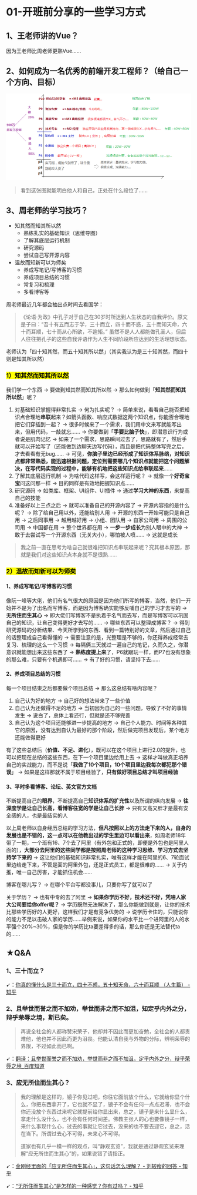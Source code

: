 # 01-开班前分享的一些学习方式

## 1、王老师讲的Vue？

因为王老师比周老师更熟Vue……

## 2、如何成为一名优秀的前端开发工程师？（给自己一个方向、目标）

![目标方向图](assets/img/2020-05-17-23-38-36.png)

> 看到这张图就能明白他人和自己，正处在什么段位了……

## 3、周老师的学习技巧？

- 知其然而知其所以然
  - 熟练扎实的基础知识（思维导图）
  - 了解其底层运行机制
  - 研究源码
  - 尝试自己写开源内容
- 温故而知新可以为师矣
  - 养成写笔记/写博客的习惯
  - 养成项目总结的习惯
  - 常复习和梳理
  - 多看博客等

周老师最近几年都会抽出点时间去看国学：

> 《论语·为政》中孔子对于自己在30岁时所达到人生状态的自我评价。原文是子曰：“吾十有五而志于学，三十而立，四十而不惑，五十而知天命，六十而耳顺，七十而从心所欲，不逾矩。” 虽然不是人人都能做孔圣人，但后人往往把孔子的这些自我评语作为人生不同阶段所应达到的生活理想状态。

老师认为「四十知其然，而五十知其所以然」（其实我认为是三十知其然，而四十则是知其所以然）

### <mark>1）知其然而知其所以然</mark>

我们学一个东西 -> 要做到知其然而知其所以然 -> 那么如何做到「**知其然而知其所以然**」呢？

1. 对基础知识掌握得非常扎实 -> 何为扎实呢？ -> 简单来说，看看自己能否把知识点合理地**串联**起来？如箭头函数、响应式数据这两个知识点，你能否合理地把它们穿插到一起？ -> 很多时候来了一个需求，我们用中文来写就能写出来，但用代码，一敲就忘…… -> 你要做到「**手要比脑子快**」，即潜意识行为或者说是肌肉记忆 -> 如来了一个需求，思路瞬间过去了，思路就有了，然后手就可以开始写了（还能做到边聊天边写代码），而且是把代码整体写完之后，才去看看有无bug…… -> 可见，**你脑子里边已经形成了知识体系脉络，对知识点都非常熟悉，能迅速根据问题，定位到需要哪几个知识点就能把这个问题解决，在写代码实现的过程中，能够有机地把这些知识点给串联起来**……
2. 了解其底层运行机制 -> 为啥代码这样写，会这样运行呢？ -> 就像一个**好奇宝宝**问这问那一样 -> 目的同样是有效地把握知识点……
3. 研究源码 -> 如类库、框架、UI组件、UI插件 -> 通过**学习大神的东西**，来提高自己的技能
4. 准备好以上三点之后 -> 就可以准备自己的开源内容了 -> 开源内容指的是什么呢？ -> 除了给自己用以外，还能给别人用 -> 开源的东西一开始可能只是自己用 -> 之后同事用 -> 越用越好用 -> 小组、团队用 -> 自家公司用 -> 周围的公司用 -> 中国都在用 -> 整个世界都在用 -> **一步一步成长**为别人眼中的大神  -> 敢于去尝试写一个开源东西（无关大小），哪怕被人喷…… -> 这就是成长

> 我之前一直在思考为啥自己就很难把知识点串联起来呢？究其根本原因，那就是我们对这些知识点本身就不是很熟……

### <mark>2）温故而知新可以为师矣</mark>

#### 1、养成写笔记/写博客的习惯
 
像阮一峰等大佬，他们有名气很大的原因是因为他们所写的博客，当然，他们一开始并不是为了出名而写博客，而是因为博客确实能够反哺自己的学习才去写的 -> **无所住而生其心** -> 即大佬们写博客不是执着于名气而去写，而是写博客可以巩固自己的知识，让自己变得更好才去写的…… -> 哪些东西可以整理成博客？ -> 得到研究源码的分析结果、今天所学到的东西、看到一篇特别好的文章，然后通过自己的话整理成自己看得懂的 -> 需要注意的是，光整理是不够的，你还得养成经常去复习、梳理的这么一个习惯 -> 每隔俩三天就过一遍自己的笔记，久而久之，你潜意识就能想出来这些东西了 -> **熟练度提上来**了，P6就跟玩一样，而P7也没有想象的那么难，只要有个机遇即可…… -> 有了好的习惯，请坚持下去……

#### 2、养成项目总结的习惯

每一个项目结束之后都要做个项目总结 -> 那么这总结有啥内容呢？

1. 自己认为好的地方 -> 自己好的想法带来了一些价值
2. 自己认为还做得不足的地方 -> 当初因为自己的一些问题，导致了不好的事情发生 -> 说白了，总体上看还行，但就是还不够完善
3. 自己认为这个项目还能够进一步提高的地方 -> 自己个人能力、时间等各种其它的原因，没有达到自认为最好的那个阶段，然后做完项目发现后，某个地方还能做得更好
   
有了这些总结后（**价值、不足、进化**），既可以在这个项目上进行2.0的提升，也可以把现在总结的这些东西，在下一个项目里边给用上去 -> 这样才叫做真正培养自己的实战能力，而不是说「**我做了10个项目，10个项目里边我每次都犯那个错误**」 -> 如果是这样那就不属于项目经验了，**只有做好项目总结才叫项目经验**

#### 3、平时多看博客、论坛、英文官方文档

不断提高自己的**眼界**，不断提高自己**知识体系的扩充性**以及所谓的纵向发展 -> **往深度学是让自己长高，看博客往宽的学是让自己长胖** -> 只有又高又胖才是最有安全感的人，也是最结实的人

以上周老师以自身经历总结的学习方法，**但凡按照以上的方法走下来的人，自身的发展也是不错的，这一点可以在他教出过的学生里边可以看出来**，如周老师18年带了一期，一个班有16、7个去了阿里（有外包和正式的，即便是外包也是阿里人面的），**大部分去阿里的这些同学都是按照周老师的这种学习思维、学习方式去坚持学下来的** -> 这让他们的基础知识非常扎实，唯有这样才能在阿里的6、7轮面试里边给走下来，不管是面的阿里外包，还是正式员工，都是很难的…… -> 关于内推，唯一自己厉害，才能抓住机会……

博客在哪儿写？ -> 在哪个平台写都没事儿，只要你写了就可以了

关于学历？ -> 也有中专的去了阿里 -> **如果你学历不好，技术还不好，凭啥人家大公司要给你offer呢？** -> 学历既然无法解决了，那么你能做到就是，让你的技术比那些学历好的人更好，这样我们才是有竞争优势的 -> 说学历卡住的，只能说你的能力不足以击破人家的学历……举例来说，如果你的水平比一个进阿里的人的水平强个20%~30%，但是你的学历比ta要差得多的话，那么你还是无法替代ta的……

## ★Q&A

### 1、三十而立？

➹：[你真的懂什么是三十而立，四十不惑，五十知天命，六十而耳顺 （人生篇） - 知乎](https://zhuanlan.zhihu.com/p/23518975)

### 2、且举世而誉之而不加劝，举世而非之而不加沮，知定乎内外之分，辩乎荣辱之境，斯已矣。

> 再说全社会的人都称赞宋荣子，他却并不因此而更加奋勉，全社会的人都责难他，他也并不因此而更为沮丧。他能认清自我与外物的分际，辨明荣辱的界限，不过如此而已啊。

➹：[翻译：且举世而誉之而不加劝，举世而非之而不加沮，定乎内外之分，辩乎荣辱之境_百度知道](https://zhidao.baidu.com/question/223403575)

### 3、应无所住而生其心？

> 我的理解是这样的，镜子你见过吧，你往它面前放个什么，它就给你显个什么，你把东西拿开了，它也就不显了，镜子不会有任何一点点迟滞，也不会你还没放个东西过来呢它就提前给你显出来，总之，镜子是来什么显什么，拿走什么没什么，也不会有任何时间差。佛教主张人的心也要像镜子一样，来什么事现什么心，过去的事就让它过去，没来的也不要去迎它，总之，活在当下。所谓过去心不可得，未来心不可得。
>
> 道家也有几乎一模一样的观点，叫“静观玄览”，我就是通过静观玄览来理解“应无所住而生其心”的，如果说错了请指正。

➹：[金刚经里面的「应无所住而生其心」，这句话怎么理解？ - 刘较瘦的回答 - 知乎](https://www.zhihu.com/question/20677629/answer/401050993)

➹：[“无所住而生其心”是怎样的一种感觉？你有过吗？ - 知乎](https://www.zhihu.com/question/28853009)







